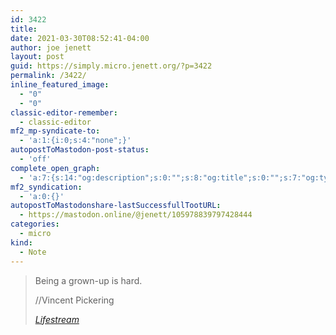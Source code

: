 ```yaml
---
id: 3422
title: 
date: 2021-03-30T08:52:41-04:00
author: joe jenett
layout: post
guid: https://simply.micro.jenett.org/?p=3422
permalink: /3422/
inline_featured_image:
  - "0"
  - "0"
classic-editor-remember:
  - classic-editor
mf2_mp-syndicate-to:
  - 'a:1:{i:0;s:4:"none";}'
autopostToMastodon-post-status:
  - 'off'
complete_open_graph:
  - 'a:7:{s:14:"og:description";s:0:"";s:8:"og:title";s:0:"";s:7:"og:type";s:0:"";s:12:"twitter:card";s:7:"summary";s:15:"twitter:creator";s:0:"";s:19:"twitter:description";s:0:"";s:8:"og:image";s:0:"";}'
mf2_syndication:
  - 'a:0:{}'
autopostToMastodonshare-lastSuccessfullTootURL:
  - https://mastodon.online/@jenett/105978839797428444
categories:
  - micro
kind:
  - Note
---
```

<blockquote class="quoteback" data-title="" data-author="//Vincent Pickering" data-avatar="https://avatars.githubusercontent.com/u/1380497?v=4" cite="https://vincentp.me/notes/2020/10/10/11-40/">
  <p>
    Being a grown-up is hard.
  </p><footer>//Vincent Pickering 
  
  <cite><a href="https://vincentp.me/notes/2020/10/10/11-40/">Lifestream</a></cite></footer>
</blockquote>
